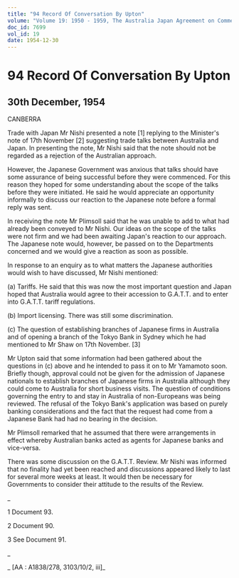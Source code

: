 ```yaml
---
title: "94 Record Of Conversation By Upton"
volume: "Volume 19: 1950 - 1959, The Australia Japan Agreement on Commerce"
doc_id: 7699
vol_id: 19
date: 1954-12-30
---
```


# 94 Record Of Conversation By Upton

## 30th December, 1954

CANBERRA

Trade with Japan Mr Nishi presented a note [1] replying to the Minister's note of 17th November [2] suggesting trade talks between Australia and Japan. In presenting the note, Mr Nishi said that the note should not be regarded as a rejection of the Australian approach.

However, the Japanese Government was anxious that talks should have some assurance of being successful before they were commenced. For this reason they hoped for some understanding about the scope of the talks before they were initiated. He said he would appreciate an opportunity informally to discuss our reaction to the Japanese note before a formal reply was sent.

In receiving the note Mr Plimsoll said that he was unable to add to what had already been conveyed to Mr Nishi. Our ideas on the scope of the talks were not firm and we had been awaiting Japan's reaction to our approach. The Japanese note would, however, be passed on to the Departments concerned and we would give a reaction as soon as possible.

In response to an enquiry as to what matters the Japanese authorities would wish to have discussed, Mr Nishi mentioned:

(a) Tariffs. He said that this was now the most important question and Japan hoped that Australia would agree to their accession to G.A.T.T. and to enter into G.A.T.T. tariff regulations.

(b) Import licensing. There was still some discrimination.

(c) The question of establishing branches of Japanese firms in Australia and of opening a branch of the Tokyo Bank in Sydney which he had mentioned to Mr Shaw on 17th November. [3]

Mr Upton said that some information had been gathered about the questions in (c) above and he intended to pass it on to Mr Yamamoto soon. Briefly though, approval could not be given for the admission of Japanese nationals to establish branches of Japanese firms in Australia although they could come to Australia for short business visits. The question of conditions governing the entry to and stay in Australia of non-Europeans was being reviewed. The refusal of the Tokyo Bank's application was based on purely banking considerations and the fact that the request had come from a Japanese Bank had had no bearing in the decision.

Mr Plimsoll remarked that he assumed that there were arrangements in effect whereby Australian banks acted as agents for Japanese banks and vice-versa.

There was some discussion on the G.A.T.T. Review. Mr Nishi was informed that no finality had yet been reached and discussions appeared likely to last for several more weeks at least. It would then be necessary for Governments to consider their attitude to the results of the Review.

_

1 Document 93.

2 Document 90.

3 See Document 91.

_

_ [AA : A1838/278, 3103/10/2, iii]_
